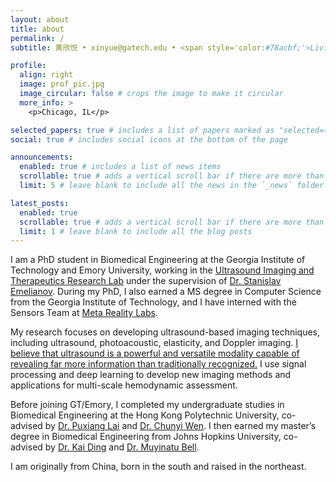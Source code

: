 ```yaml
---
layout: about
title: about
permalink: /
subtitle: 黄欣悦 • xinyue@gatech.edu • <span style='color:#78acbf;'>Living young and wild and free</span>

profile:
  align: right
  image: prof_pic.jpg
  image_circular: false # crops the image to make it circular
  more_info: >
    <p>Chicago, IL</p>

selected_papers: true # includes a list of papers marked as "selected={true}"
social: true # includes social icons at the bottom of the page

announcements:
  enabled: true # includes a list of news items
  scrollable: true # adds a vertical scroll bar if there are more than 3 news items
  limit: 5 # leave blank to include all the news in the `_news` folder

latest_posts:
  enabled: true
  scrollable: true # adds a vertical scroll bar if there are more than 3 new posts items
  limit: 1 # leave blank to include all the blog posts
---
```


I am a PhD student in Biomedical Engineering at the Georgia Institute of Technology and Emory University, working in the <a href='https://ultrasound.gatech.edu/'>Ultrasound Imaging and Therapeutics Research Lab</a> under the supervision of <a href='https://bme.gatech.edu/bio/stanislav-emelianov'>Dr. Stanislav Emelianov</a>. During my PhD, I also earned a MS degree in Computer Science from the Georgia Institute of Technology, and I have interned with the Sensors Team at <a href='https://tech.facebook.com/reality-labs/'>Meta Reality Labs</a>.

My research focuses on developing ultrasound-based imaging techniques, including ultrasound, photoacoustic, elasticity, and Doppler imaging. <u>I believe that ultrasound is a powerful and versatile modality capable of revealing far more information than traditionally recognized.</u> I use signal processing and deep learning to develop new imaging methods and applications for multi-scale hemodynamic assessment.

Before joining GT/Emory, I completed my undergraduate studies in Biomedical Engineering at the Hong Kong Polytechnic University, co-advised by <a href='https://www.polyu.edu.hk/bme/people/academic-and-teaching-staff/prof-puxiang-lai/?sc_lang=en'>Dr. Puxiang Lai</a> and <a href='https://www.polyu.edu.hk/bme/people/academic-and-teaching-staff/prof-chunyi-wen/?sc_lang=en'>Dr. Chunyi Wen</a>. I then earned my master’s degree in Biomedical Engineering from Johns Hopkins University, co-advised by <a href='https://profiles.hopkinsmedicine.org/provider/kai-ding/2777666'>Dr. Kai Ding</a> and <a href='https://engineering.jhu.edu/faculty/muyinatu-bell/'>Dr. Muyinatu Bell</a>.

I am originally from China, born in the south and raised in the northeast. 



